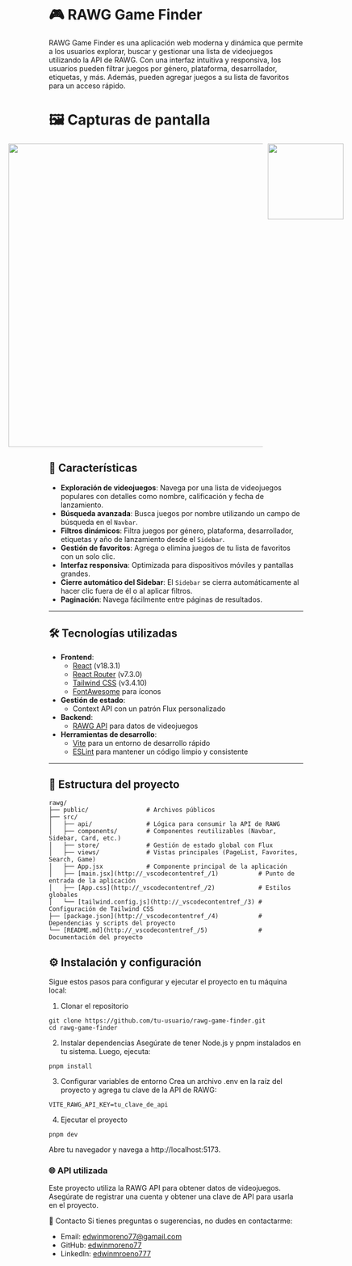 # 🎮 RAWG Game Finder

RAWG Game Finder es una aplicación web moderna y dinámica que permite a los usuarios explorar, buscar y gestionar una lista de videojuegos utilizando la API de RAWG. Con una interfaz intuitiva y responsiva, los usuarios pueden filtrar juegos por género, plataforma, desarrollador, etiquetas, y más. Además, pueden agregar juegos a su lista de favoritos para un acceso rápido.

# 🖼️ Capturas de pantalla
<div style="display: flex; justify-content: center; gap: 10px;">
  <img src="https://github.com/edwinmoreno77/page-games/blob/main/src/assets/rawg_desktop.webp" width="600"/>
  <img src="https://github.com/edwinmoreno77/page-games/blob/main/src/assets/rawg_mobile.webp" width="150"/>
</div>

## 🚀 Características

- **Exploración de videojuegos**: Navega por una lista de videojuegos populares con detalles como nombre, calificación y fecha de lanzamiento.
- **Búsqueda avanzada**: Busca juegos por nombre utilizando un campo de búsqueda en el `Navbar`.
- **Filtros dinámicos**: Filtra juegos por género, plataforma, desarrollador, etiquetas y año de lanzamiento desde el `Sidebar`.
- **Gestión de favoritos**: Agrega o elimina juegos de tu lista de favoritos con un solo clic.
- **Interfaz responsiva**: Optimizada para dispositivos móviles y pantallas grandes.
- **Cierre automático del Sidebar**: El `Sidebar` se cierra automáticamente al hacer clic fuera de él o al aplicar filtros.
- **Paginación**: Navega fácilmente entre páginas de resultados.

---

## 🛠️ Tecnologías utilizadas

- **Frontend**:
  - [React](https://reactjs.org/) (v18.3.1)
  - [React Router](https://reactrouter.com/) (v7.3.0)
  - [Tailwind CSS](https://tailwindcss.com/) (v3.4.10)
  - [FontAwesome](https://fontawesome.com/) para íconos
- **Gestión de estado**:
  - Context API con un patrón Flux personalizado
- **Backend**:
  - [RAWG API](https://rawg.io/apidocs) para datos de videojuegos
- **Herramientas de desarrollo**:
  - [Vite](https://vitejs.dev/) para un entorno de desarrollo rápido
  - [ESLint](https://eslint.org/) para mantener un código limpio y consistente

---

## 📂 Estructura del proyecto

```plaintext
rawg/
├── public/                # Archivos públicos
├── src/
│   ├── api/               # Lógica para consumir la API de RAWG
│   ├── components/        # Componentes reutilizables (Navbar, Sidebar, Card, etc.)
│   ├── store/             # Gestión de estado global con Flux
│   ├── views/             # Vistas principales (PageList, Favorites, Search, Game)
│   ├── App.jsx            # Componente principal de la aplicación
│   ├── [main.jsx](http://_vscodecontentref_/1)           # Punto de entrada de la aplicación
│   ├── [App.css](http://_vscodecontentref_/2)            # Estilos globales
│   └── [tailwind.config.js](http://_vscodecontentref_/3) # Configuración de Tailwind CSS
├── [package.json](http://_vscodecontentref_/4)           # Dependencias y scripts del proyecto
└── [README.md](http://_vscodecontentref_/5)              # Documentación del proyecto
```


## ⚙️ Instalación y configuración

Sigue estos pasos para configurar y ejecutar el proyecto en tu máquina local:

1. Clonar el repositorio

```
git clone https://github.com/tu-usuario/rawg-game-finder.git
cd rawg-game-finder
```

2. Instalar dependencias
Asegúrate de tener Node.js y pnpm instalados en tu sistema. Luego, ejecuta:
```
pnpm install
```

3. Configurar variables de entorno
Crea un archivo .env en la raíz del proyecto y agrega tu clave de la API de RAWG:

```
VITE_RAWG_API_KEY=tu_clave_de_api
```

4. Ejecutar el proyecto

```
pnpm dev
```

Abre tu navegador y navega a http://localhost:5173.


### 🌐 API utilizada
Este proyecto utiliza la RAWG API para obtener datos de videojuegos. Asegúrate de registrar una cuenta y obtener una clave de API para usarla en el proyecto.


📧 Contacto
Si tienes preguntas o sugerencias, no dudes en contactarme:

- Email: edwinmoreno77@gamail.com
- GitHub: [edwinmoreno77](https://github.com/edwinmoreno77)
- LinkedIn: [edwinmroeno777](https://www.linkedin.com/in/edwinmoreno777/)
